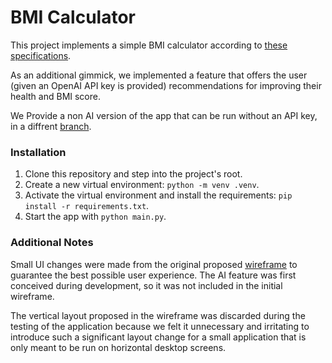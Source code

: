 # BMI Calculator
This project implements a simple BMI calculator according to [these specifications](https://github.com/DerVogel101/wx-bmi/blob/master/other/task_BMI_Total_py.html).

As an additional gimmick, we implemented a feature that offers the user (given an OpenAI API key is provided) recommendations for improving their health and BMI score.

We Provide a non AI version of the app that can be run without an API key, in a diffrent [branch](https://github.com/DerVogel101/wx-bmi/tree/no_ai).

### Installation
1. Clone this repository and step into the project's root.
2. Create a new virtual environment: `python -m venv .venv`.
3. Activate the virtual environment and install the requirements: `pip install -r requirements.txt`.
4. Start the app with `python main.py`.

### Additional Notes
Small UI changes were made from the original proposed [wireframe](https://github.com/DerVogel101/wx-bmi/blob/master/other/wireframe.png) to guarantee the best possible user experience. The AI feature was first conceived during development, so it was not included in the initial wireframe.

The vertical layout proposed in the wireframe was discarded during the testing of the application because we felt it unnecessary and irritating to introduce such a significant layout change for a small application that is only meant to be run on horizontal desktop screens. 
